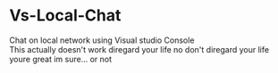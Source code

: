 # Vs-Local-Chat
Chat on local network using Visual studio Console                                                                      
This actually doesn't work diregard your life
no don't diregard your life youre great im sure... or not
